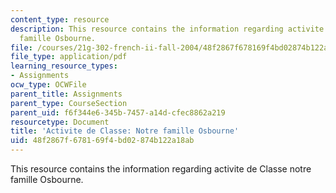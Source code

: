 ```yaml
---
content_type: resource
description: This resource contains the information regarding activite de Classe notre
  famille Osbourne.
file: /courses/21g-302-french-ii-fall-2004/48f2867f678169f4bd02874b122a18ab_MIT21G_302_F04_Osbourne_C.pdf
file_type: application/pdf
learning_resource_types:
- Assignments
ocw_type: OCWFile
parent_title: Assignments
parent_type: CourseSection
parent_uid: f6f344e6-345b-7457-a14d-cfec8862a219
resourcetype: Document
title: 'Activite de Classe: Notre famille Osbourne'
uid: 48f2867f-6781-69f4-bd02-874b122a18ab
---
```

This resource contains the information regarding activite de Classe notre famille Osbourne.

